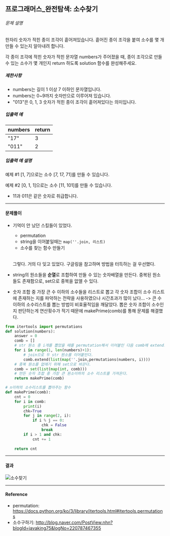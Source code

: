 ## 프로그래머스_완전탐색: 소수찾기

###### 문제 설명

한자리 숫자가 적힌 종이 조각이 흩어져있습니다. 흩어진 종이 조각을 붙여 소수를 몇 개 만들 수 있는지 알아내려 합니다.

각 종이 조각에 적힌 숫자가 적힌 문자열 numbers가 주어졌을 때, 종이 조각으로 만들 수 있는 소수가 몇 개인지 return 하도록 solution 함수를 완성해주세요.

##### 제한사항

- numbers는 길이 1 이상 7 이하인 문자열입니다.
- numbers는 0~9까지 숫자만으로 이루어져 있습니다.
- "013"은 0, 1, 3 숫자가 적힌 종이 조각이 흩어져있다는 의미입니다.

##### 입출력 예

| numbers | return |
| ------- | ------ |
| "17"    | 3      |
| "011"   | 2      |

##### 입출력 예 설명

예제 #1
[1, 7]으로는 소수 [7, 17, 71]를 만들 수 있습니다.

예제 #2
[0, 1, 1]으로는 소수 [11, 101]를 만들 수 있습니다.

- 11과 011은 같은 숫자로 취급합니다.

---

#### 문제풀이

- 기억이 안 났던 스킬들이 있었다. 

  - permutation
  - string을 이어붙일때는 `map(''.join, 리스트)`
  - 소수를 찾는 함수 만들기

  <br>

  그렇다. 거의 다 잊고 있었다. 구글링을 참고하며 방법을 터득하는 걸 우선했다.

- string의 원소들을 **순열**로 조합하여 만들 수 있는 숫자배열을 만든다. 중복된 원소들도 존재함으로, set으로 중복을 없앨 수 있다.

- 숫자 조합 중 가장 큰 수 이하의 소수들을 리스트로 뽑고 각 숫자 조합이 소수 리스트에 존재하는 지를 파악하는 전략을 사용하였으나 시간초과가 많이 났다...
  -> 큰 수 이하의 소수리스트를 뽑는 방법이 비효율적임을 깨달았다. 뽑은 숫자 조합이 소수인지 판단하는게 연산횟수가 적기 때문에 makePrime(comb)를 통해 문제를 해결했다.

```python
from itertools import permutations
def solution(numbers):
    answer = 0
    comb = []
    # str 원소 중 i개를 뽑았을 때를 permutation해서 이어붙인 다음 comb에 extend.(append는 이차원배열이 되므로 쓰지 않는다.)
    for i in range(1, len(numbers)+1):
        # join으로 두 str 원소를 이어붙인다.
        comb.extend(list(map(''.join,permutations(numbers, i))))
    # 중복 원소를 없애기 위해 set으로 바꾼다.
    comb = set(list(map(int, comb)))
    # 만든 숫자 조합 중 가장 큰 원소이하의 소수 리스트를 가져온다.
    return makePrime(comb)

# n이하의 소수리스트를 뽑아주는 함수
def makePrime(comb):
    cnt = 0
    for i in comb:
        print(i)
        chk=True
        for j in range(2, i):
            if i % j == 0:
                chk = False
                break
        if i > 1 and chk:
            cnt += 1 
        
    return cnt
```



---

 #### 결과

![소수찾기](https://user-images.githubusercontent.com/71415474/117452748-1a301c00-af7f-11eb-9392-765d0af36c7b.PNG)

---

#### Reference

- permutation: https://docs.python.org/ko/3/library/itertools.html#itertools.permutations
- 소수구하기: http://blog.naver.com/PostView.nhn?blogId=javaking75&logNo=220787467355